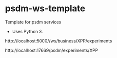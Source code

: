 # psdm-ws-template
Template for psdm services

* Uses Python 3.




http://localhost:5000//ws/business/XPP/experiments


http://localhost:17669/psdm/experiments/XPP
